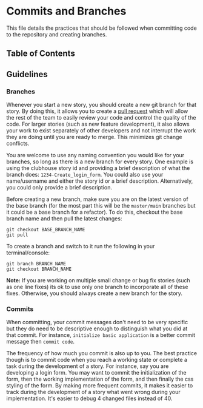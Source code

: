 # Commits and Branches

This file details the practices that should be followed when committing code to the repository and creating branches.

## Table of Contents

## Guidelines

### Branches

Whenever you start a new story, you should create a new git branch for that story.  By doing this, it allows you to create a [pull request](./Pull%20Requests/README.md) which will allow the rest of the team to easily review your code and control the quality of the code.  For larger stories (such as new feature development), it also allows your work to exist separately of other developers and not interrupt the work they are doing until you are ready to merge.  This minimizes git change conflicts.

You are welcome to use any naming convention you would like for your branches, so long as there is a new branch for every story.  One example is using the clubhouse story id and providing a brief description of what the branch does: `1234-Create_login_form`.  You could also use your name/username and either the story id or a brief description.  Alternatively, you could only provide a brief description.

Before creating a new branch, make sure you are on the latest version of the base branch (for the most part this will be the `master/main` branches but it could be a base branch for a refactor).  To do this, checkout the base branch name and then pull the latest changes:

```
git checkout BASE_BRANCH_NAME
git pull
```

To create a branch and switch to it run the following in your terminal/console:

```
git branch BRANCH_NAME
git checkout BRANCH_NAME
```

**Note:** If you are working on multiple small change or bug fix stories (such as one line fixes) its ok to use only one branch to incorporate all of these fixes.  Otherwise, you should always create a new branch for the story.

### Commits

When committing, your commit messages don't need to be very specific but they do need to be descriptive enough to distinguish what you did at that commit.  For instance, `initialize basic application` is a better commit message then `commit code`.

The frequency of how much you commit is also up to you.  The best practice though is to commit code when you reach a working state or complete a task during the development of a story.  For instance, say you are developing a login form.  You may want to commit the initialization of the form, then the working implementation of the form, and then finally the css styling of the form.  By making more frequent commits, it makes it easier to track during the development of a story what went wrong during your implementation.  It's easier to debug 4 changed files instead of 40.